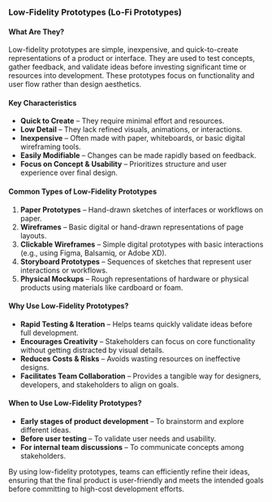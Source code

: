 ### **Low-Fidelity Prototypes (Lo-Fi Prototypes)**

#### **What Are They?**
Low-fidelity prototypes are simple, inexpensive, and quick-to-create representations of a product or interface. They are used to test concepts, gather feedback, and validate ideas before investing significant time or resources into development. These prototypes focus on functionality and user flow rather than design aesthetics.

#### **Key Characteristics**
- **Quick to Create** – They require minimal effort and resources.
- **Low Detail** – They lack refined visuals, animations, or interactions.
- **Inexpensive** – Often made with paper, whiteboards, or basic digital wireframing tools.
- **Easily Modifiable** – Changes can be made rapidly based on feedback.
- **Focus on Concept & Usability** – Prioritizes structure and user experience over final design.

#### **Common Types of Low-Fidelity Prototypes**
1. **Paper Prototypes** – Hand-drawn sketches of interfaces or workflows on paper.
2. **Wireframes** – Basic digital or hand-drawn representations of page layouts.
3. **Clickable Wireframes** – Simple digital prototypes with basic interactions (e.g., using Figma, Balsamiq, or Adobe XD).
4. **Storyboard Prototypes** – Sequences of sketches that represent user interactions or workflows.
5. **Physical Mockups** – Rough representations of hardware or physical products using materials like cardboard or foam.

#### **Why Use Low-Fidelity Prototypes?**
- **Rapid Testing & Iteration** – Helps teams quickly validate ideas before full development.
- **Encourages Creativity** – Stakeholders can focus on core functionality without getting distracted by visual details.
- **Reduces Costs & Risks** – Avoids wasting resources on ineffective designs.
- **Facilitates Team Collaboration** – Provides a tangible way for designers, developers, and stakeholders to align on goals.

#### **When to Use Low-Fidelity Prototypes?**
- **Early stages of product development** – To brainstorm and explore different ideas.
- **Before user testing** – To validate user needs and usability.
- **For internal team discussions** – To communicate concepts among stakeholders.

By using low-fidelity prototypes, teams can efficiently refine their ideas, ensuring that the final product is user-friendly and meets the intended goals before committing to high-cost development efforts.
